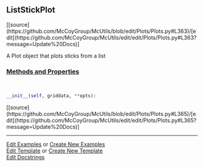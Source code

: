 ## <a id="McUtils.Plots.Plots.ListStickPlot">ListStickPlot</a> 
<div class="docs-source-link" markdown="1">
[[source](https://github.com/McCoyGroup/McUtils/blob/edit/Plots/Plots.py#L363)/[edit](https://github.com/McCoyGroup/McUtils/edit/edit/Plots/Plots.py#L363?message=Update%20Docs)]
</div>

A Plot object that plots sticks from a list

<div class="collapsible-section">
 <div class="collapsible-section collapsible-section-header" markdown="1">
 
### <a class="collapse-link" data-toggle="collapse" href="#methods">Methods and Properties</a> <a class="float-right" data-toggle="collapse" href="#methods"><i class="fa fa-chevron-down"></i></a>

 </div>
 <div class="collapsible-section collapsible-section-body collapse" id="methods" markdown="1">

<a id="McUtils.Plots.Plots.ListStickPlot.__init__" class="docs-object-method">&nbsp;</a> 
```python
__init__(self, griddata, **opts): 
```
<div class="docs-source-link" markdown="1">
[[source](https://github.com/McCoyGroup/McUtils/blob/edit/Plots/Plots.py#L365)/[edit](https://github.com/McCoyGroup/McUtils/edit/edit/Plots/Plots.py#L365?message=Update%20Docs)]
</div>

 </div>
</div>




___

[Edit Examples](https://github.com/McCoyGroup/McUtils/edit/gh-pages/ci/examples/McUtils/Plots/Plots/ListStickPlot.md) or 
[Create New Examples](https://github.com/McCoyGroup/McUtils/new/gh-pages/?filename=ci/examples/McUtils/Plots/Plots/ListStickPlot.md) <br/>
[Edit Template](https://github.com/McCoyGroup/McUtils/edit/gh-pages/ci/docs/McUtils/Plots/Plots/ListStickPlot.md) or 
[Create New Template](https://github.com/McCoyGroup/McUtils/new/gh-pages/?filename=ci/docs/templates/McUtils/Plots/Plots/ListStickPlot.md) <br/>
[Edit Docstrings](https://github.com/McCoyGroup/McUtils/edit/edit/Plots/Plots.py#L363?message=Update%20Docs)